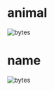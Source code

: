 # animal
![bytes](data:application/octet-stream;base64,aGVsbG8gd29ybGQ=)
# name
![bytes](data:application/octet-stream;base64,aGVsbG8gdW5pdmVyc2U=)